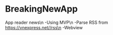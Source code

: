 # BreakingNewApp
App reader news\n
-Using MVP\n
-Parse RSS from https://vnexpress.net//rss\n
-Webview
